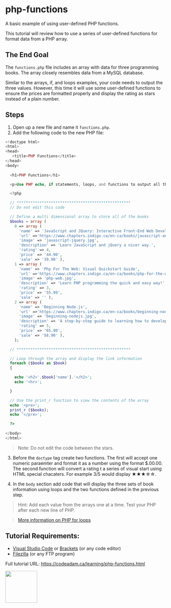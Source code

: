 # php-functions
A basic example of using user-defined PHP functions.

This tutorial will review how to use a series of user-defined functions for format data from a PHP array. 

## The End Goal

The `functions.php` file includes an array with data for three programming books. The array closely resembles data from a MySQL database. 

Similar to the arrays, if, and loops examples, your code needs to output the three values. However, this time it will use some user-defined functions to ensure the prices are formatted properly and display the rating as stars instead of a plain number.

## Steps

1. Open up a new file and name it `functions.php`.
2. Add the following code to the new PHP file:

```php
<!doctype html>
<html>
<head>
   <title>PHP Functions</title> 
</head>
<body>
    
  <h1>PHP Functions</h1> 

  <p>Use PHP echo, if statements, loops, and functions to output all three books.</p>

  <?php

  // **************************************************
  // Do not edit this code

  // Define a multi dimensional array to store all of the books
  $books = array (
    0 => array (
      'name' => 'JavaScript and JQuery: Interactive Front-End Web Development',
      'url' =>'https://www.chapters.indigo.ca/en-ca/books/javascript-and-jquery-interactive-front/9781118531648-item.html',
      'image' => 'javascript-jquery.jpg',
      'description' => 'Learn JavaScript and jQuery a nicer way.',
      'rating' => 4,
      'price' => '44.90',
      'sale' => '39.90' ),
    1 => array ( 
      'name' => 'Php For The Web: Visual Quickstart Guide',
      'url' =>'https://www.chapters.indigo.ca/en-ca/books/php-for-the-web-visual/9780134291253-item.html',
      'image' => 'php-web.jpg',
      'description' => 'Learn PHP programming the quick and easy way!',
      'rating' => 3,
      'price' => '55.99',
      'sale' => '' ),
    2 => array (
      'name' => 'Beginning Node.js',
      'url' =>'https://www.chapters.indigo.ca/en-ca/books/beginning-node-js/9781484201886-item.html',
      'image' => 'beginning-nodejs.jpg',
      'description' => 'A step-by-step guide to learning how to develope a Node.js application.',
      'rating' => 5,
      'price' => '65.90',
      'sale' => '58.90' ),
    );

  // **************************************************

  // Loop through the array and display the link information
  foreach ($books as $book)
  {

    echo '<h2>'.$book['name'].'</h2>';
    echo '<hr>';

  }

  // Use the print_r function to view the contents of the array
  echo '<pre>';
  print_r ($books);
  echo '</pre>';

  ?>
    
</body>
</html>
```

> Note: Do not edit the code between the stars. 

3. Before the `doctype` tag create two functions. The first will accept one numeric paraemter and format it as a number using the format $.00.00. The second function will convert a rating t a series of visual start using HTML special chacaters. For example 3/5 would display &#9733;&#9733;&#9733;&#9734;&#9734;.

4. In the `body` section add code that will display the three sets of book information using loops and the two functions defined in the previous step.

> Hint: Add each value from the arrays one at a time. Test your PHP after each new line of PHP. 

> [More information on PHP for loops](https://www.php.net/manual/en/functions.user-defined.php)

## Tutorial Requirements:

* [Visual Studio Code](https://code.visualstudio.com/) or [Brackets](http://brackets.io/) (or any code editor)
* [Filezilla](https://filezilla-project.org/) (or any FTP program)

Full tutorial URL: https://codeadam.ca/learning/php-functions.html

<a href="https://codeadam.ca">
<img src="https://codeadam.ca/images/code-block.png" width="100">
</a>

